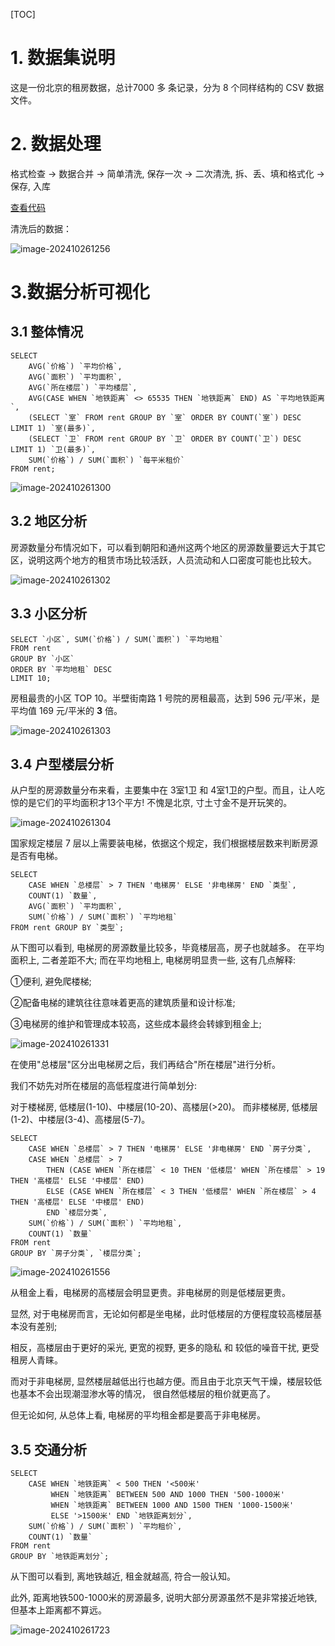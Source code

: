 [TOC]

# 1. 数据集说明

这是一份北京的租房数据，总计7000 多 条记录，分为 8 个同样结构的 CSV 数据文件。

# 2. 数据处理

格式检查 -> 数据合并 -> 简单清洗, 保存一次 -> 二次清洗, 拆、丢、填和格式化 -> 保存, 入库

[查看代码](etl.py)

清洗后的数据：

![image-202410261256](../visualize_result/清洗后的结果.png)

# 3.数据分析可视化

## 3.1 整体情况

```
SELECT 
	AVG(`价格`) `平均价格`,
	AVG(`面积`) `平均面积`,
	AVG(`所在楼层`) `平均楼层`,
    AVG(CASE WHEN `地铁距离` <> 65535 THEN `地铁距离` END) AS `平均地铁距离`,
    (SELECT `室` FROM rent GROUP BY `室` ORDER BY COUNT(`室`) DESC LIMIT 1) `室(最多)`,
    (SELECT `卫` FROM rent GROUP BY `卫` ORDER BY COUNT(`卫`) DESC LIMIT 1) `卫(最多)`,
    SUM(`价格`) / SUM(`面积`) `每平米租价`
FROM rent;
```

![image-202410261300](../visualize_result/总观租房数据.png)


## 3.2 地区分析

房源数量分布情况如下，可以看到朝阳和通州这两个地区的房源数量要远大于其它区，说明这两个地方的租赁市场比较活跃，人员流动和人口密度可能也比较大。


![image-202410261302](../visualize_result/各区租房情况.png)

## 3.3 小区分析

```
SELECT `小区`, SUM(`价格`) / SUM(`面积`) `平均地租`
FROM rent
GROUP BY `小区`
ORDER BY `平均地租` DESC
LIMIT 10;
```

房租最贵的小区 TOP 10。半壁街南路 1 号院的房租最高，达到 596 元/平米，是平均值 169  元/平米的 **3** 倍。

![image-202410261303](../visualize_result/各小区平均地租Top10.png)

## 3.4 户型楼层分析

从户型的房源数量分布来看，主要集中在 3室1卫 和 4室1卫的户型。而且，让人吃惊的是它们的平均面积才13个平方!
不愧是北京, 寸土寸金不是开玩笑的。

![image-202410261304](../visualize_result/最常见的10种户型.png)

国家规定楼层 7 层以上需要装电梯，依据这个规定，我们根据楼层数来判断房源是否有电梯。
```
SELECT 
	CASE WHEN `总楼层` > 7 THEN '电梯房' ELSE '非电梯房' END `类型`,
	COUNT(1) `数量`,
	AVG(`面积`) `平均面积`,
    SUM(`价格`) / SUM(`面积`) `平均地租`
FROM rent GROUP BY `类型`;
```

从下图可以看到, 电梯房的房源数量比较多，毕竟楼层高，房子也就越多。
在平均面积上, 二者差距不大; 
而在平均地租上, 电梯房明显贵一些, 这有几点解释:

①便利, 避免爬楼梯; 

②配备电梯的建筑往往意味着更高的建筑质量和设计标准;

③电梯房的维护和管理成本较高，这些成本最终会转嫁到租金上; 

![image-202410261331](../visualize_result/电梯房与非电梯房.png)

在使用"总楼层"区分出电梯房之后，我们再结合"所在楼层"进行分析。

我们不妨先对所在楼层的高低程度进行简单划分:

对于楼梯房, 低楼层(1-10)、中楼层(10-20)、高楼层(>20)。
而非楼梯房, 低楼层(1-2)、中楼层(3-4)、高楼层(5-7)。

```
SELECT 
	CASE WHEN `总楼层` > 7 THEN '电梯房' ELSE '非电梯房' END `房子分类`,
    CASE WHEN `总楼层` > 7 
		THEN (CASE WHEN `所在楼层` < 10 THEN '低楼层' WHEN `所在楼层` > 19 THEN '高楼层' ELSE '中楼层' END) 
		ELSE (CASE WHEN `所在楼层` < 3 THEN '低楼层' WHEN `所在楼层` > 4 THEN '高楼层' ELSE '中楼层' END)
		END `楼层分类`,
    SUM(`价格`) / SUM(`面积`) `平均地租`,
    COUNT(1) `数量`
FROM rent
GROUP BY `房子分类`, `楼层分类`;
```

![image-202410261556](../visualize_result/所在楼层与总楼层关系.png)

从租金上看，电梯房的高楼层会明显更贵。非电梯房的则是低楼层更贵。

显然, 对于电梯房而言，无论如何都是坐电梯，此时低楼层的方便程度较高楼层基本没有差别;

相反，高楼层由于更好的采光, 更宽的视野, 更多的隐私 和 较低的噪音干扰, 更受租房人青睐。

而对于非电梯房, 显然楼层越低出行也越方便。而且由于北京天气干燥，楼层较低也基本不会出现潮湿渗水等的情况，
很自然低楼层的租价就更高了。

但无论如何, 从总体上看, 电梯房的平均租金都是要高于非电梯房。


## 3.5 交通分析

```
SELECT 
	CASE WHEN `地铁距离` < 500 THEN '<500米'
		 WHEN `地铁距离` BETWEEN 500 AND 1000 THEN '500-1000米'
         WHEN `地铁距离` BETWEEN 1000 AND 1500 THEN '1000-1500米'
         ELSE '>1500米' END `地铁距离划分`,
	SUM(`价格`) / SUM(`面积`) `平均租价`,
    COUNT(1) `数量`
FROM rent
GROUP BY `地铁距离划分`;
```

从下图可以看到, 离地铁越近, 租金就越高, 符合一般认知。

此外, 距离地铁500-1000米的房源最多, 说明大部分房源虽然不是非常接近地铁, 但基本上距离都不算远。

![image-202410261723](../visualize_result/地铁距离对租价的影响.png)
